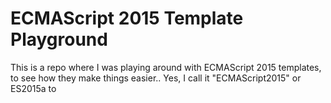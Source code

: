 # ECMAScript 2015 Template Playground

This is a repo where I was playing around with ECMAScript 2015 templates, to see how they make things easier.. Yes, I call it "ECMAScript2015" or ES2015a to 